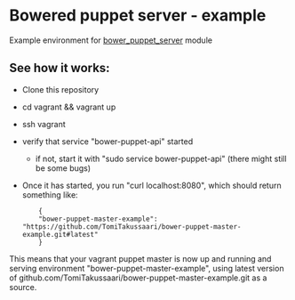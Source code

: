 Bowered puppet server - example
=======

Example environment for [bower_puppet_server](https://github.com/TomiTakussaari/bower_puppet_server) module

## See how it works:
- Clone this repository
- cd vagrant && vagrant up
- ssh vagrant
- verify that service "bower-puppet-api" started
    - if not, start it with "sudo service bower-puppet-api" (there might still be some bugs)
- Once it has started, you run "curl localhost:8080", which should return something like:


          {
          "bower-puppet-master-example": "https://github.com/TomiTakussaari/bower-puppet-master-example.git#latest"
          }


This means that your vagrant puppet master is now up and running and serving environment 
"bower-puppet-master-example", using latest version of github.com/TomiTakussaari/bower-puppet-master-example.git as a source.
    
